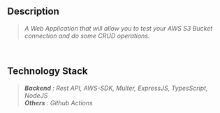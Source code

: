 ## Description
> _A Web Application that will allow you to test your AWS S3 Bucket connection and do some CRUD operations._

<br />

## Technology Stack
> _**Backend** : Rest API, AWS-SDK, Multer, ExpressJS, TypesScript, NodeJS_ <br />
> _**Others** : Github Actions_
